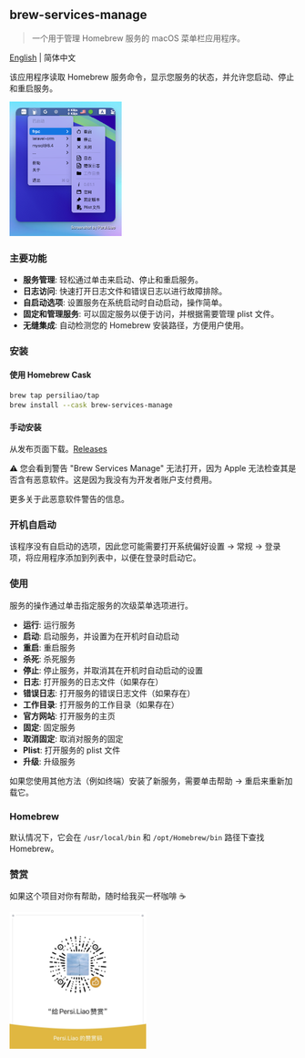 ## brew-services-manage
> 一个用于管理 Homebrew 服务的 macOS 菜单栏应用程序。

[English](./README.md) | 简体中文

该应用程序读取 Homebrew 服务命令，显示您服务的状态，并允许您启动、停止和重启服务。

<img src="docs/screenshot_zh.png" alt="Screenshot" width="197" />

### 主要功能

- **服务管理**: 轻松通过单击来启动、停止和重启服务。
- **日志访问**: 快速打开日志文件和错误日志以进行故障排除。
- **自启动选项**: 设置服务在系统启动时自动启动，操作简单。
- **固定和管理服务**: 可以固定服务以便于访问，并根据需要管理 plist 文件。
- **无缝集成**: 自动检测您的 Homebrew 安装路径，方便用户使用。

### 安装
#### 使用 Homebrew Cask
```bash
brew tap persiliao/tap
brew install --cask brew-services-manage
```
#### 手动安装
从发布页面下载。[Releases](https://github.com/persiliao/brew-services-manage/releases)

⚠️ 您会看到警告 "Brew Services Manage" 无法打开，因为 Apple 无法检查其是否含有恶意软件。这是因为我没有为开发者账户支付费用。

更多关于此恶意软件警告的信息。

### 开机自启动
该程序没有自启动的选项，因此您可能需要打开系统偏好设置 -> 常规 -> 登录项，将应用程序添加到列表中，以便在登录时启动它。

### 使用
服务的操作通过单击指定服务的次级菜单选项进行。

- **运行**: 运行服务
- **启动**: 启动服务，并设置为在开机时自动启动
- **重启**: 重启服务
- **杀死**: 杀死服务
- **停止**: 停止服务，并取消其在开机时自动启动的设置
- **日志**: 打开服务的日志文件（如果存在）
- **错误日志**: 打开服务的错误日志文件（如果存在）
- **工作目录**: 打开服务的工作目录（如果存在）
- **官方网站**: 打开服务的主页
- **固定**: 固定服务
- **取消固定**: 取消对服务的固定
- **Plist**: 打开服务的 plist 文件
- **升级**: 升级服务

如果您使用其他方法（例如终端）安装了新服务，需要单击帮助 -> 重启来重新加载它。

### Homebrew
默认情况下，它会在 `/usr/local/bin` 和 `/opt/Homebrew/bin` 路径下查找 Homebrew。

### 赞赏

如果这个项目对你有帮助，随时给我买一杯咖啡 ☕️

<img src="./docs/wechat.jpg" width="240" />


